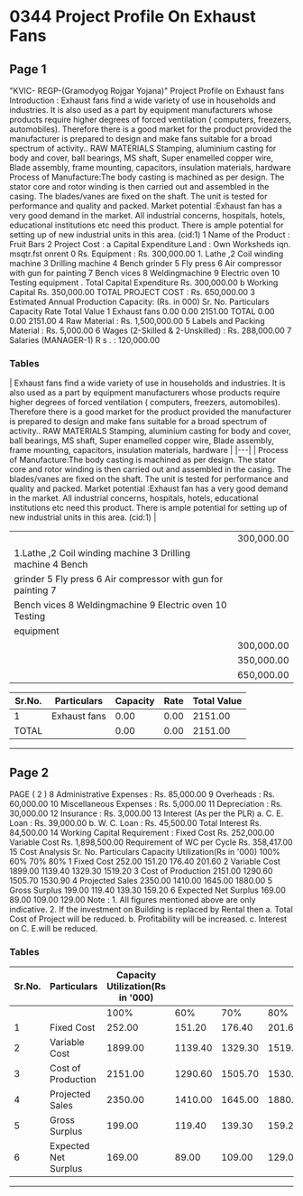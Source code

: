 # 0344 Project Profile On Exhaust Fans

## Page 1

"KVIC- REGP-(Gramodyog Rojgar Yojana)" Project Profile on Exhaust fans Introduction : Exhaust fans find a wide variety of use in households and industries. It is also used as a part by equipment manufacturers whose products require higher degrees of forced ventilation ( computers, freezers, automobiles). Therefore there is a good market for the product provided the manufacturer is prepared to design and make fans suitable for a broad spectrum of activity.. RAW MATERIALS Stamping, aluminium casting for body and cover, ball bearings, MS shaft, Super enamelled copper wire, Blade assembly, frame mounting, capacitors, insulation materials, hardware Process of Manufacture:The body casting is machined as per design. The stator core and rotor winding is then carried out and assembled in the casing. The blades/vanes are fixed on the shaft. The unit is tested for performance and quality and packed. Market potential :Exhaust fan has a very good demand in the market. All industrial concerns, hospitals, hotels, educational institutions etc need this product. There is ample potential for setting up of new industrial units in this area. (cid:1) 1 Name of the Product : Fruit Bars 2 Project Cost : a Capital Expenditure Land : Own Worksheds iqn. msqtr.fst onrent 0 Rs. Equipment : Rs. 300,000.00 1. Lathe ,2 Coil winding machine 3 Drilling machine 4 Bench grinder 5 Fly press 6 Air compressor with gun for painting 7 Bench vices 8 Weldingmachine 9 Electric oven 10 Testing equipment . Total Capital Expenditure Rs. 300,000.00 b Working Capital Rs. 350,000.00 TOTAL PROJECT COST : Rs. 650,000.00 3 Estimated Annual Production Capacity: (Rs. in 000) Sr. No. Particulars Capacity Rate Total Value 1 Exhaust fans 0.00 0.00 2151.00 TOTAL 0.00 0.00 2151.00 4 Raw Material : Rs. 1,500,000.00 5 Labels and Packing Material : Rs. 5,000.00 6 Wages (2-Skilled & 2-Unskilled) : Rs. 288,000.00 7 Salaries (MANAGER-1) R s . : 120,000.00

### Tables

| Exhaust fans find a wide variety of use in households and industries. It is also used as a part by
equipment manufacturers whose products require higher degrees of forced ventilation ( computers,
freezers, automobiles). Therefore there is a good market for the product provided the manufacturer is
prepared to design and make fans suitable for a broad spectrum of activity.. RAW MATERIALS
Stamping, aluminium casting for body and cover, ball bearings, MS shaft, Super enamelled copper wire,
Blade assembly, frame mounting, capacitors, insulation materials, hardware |
|---|
| Process of Manufacture:The body casting is machined as per design. The stator core and rotor winding
is then carried out and assembled in the casing. The blades/vanes are fixed on the shaft. The unit is
tested for performance and quality and packed. Market potential
:Exhaust fan has a very good demand in the market. All industrial concerns, hospitals, hotels, educational
institutions etc need this product. There is ample potential for setting up of new industrial units in this
area.
(cid:1) |

|  |  |
|---|---|
|  | 300,000.00 |
| 1.Lathe ,2 Coil winding machine 3 Drilling machine 4 Bench |  |
| grinder 5 Fly press 6 Air compressor with gun for painting 7 |  |
| Bench vices 8 Weldingmachine 9 Electric oven 10 Testing |  |
| equipment |  |
|  | 300,000.00 |
|  | 350,000.00 |
|  | 650,000.00 |

| Sr.No. | Particulars | Capacity | Rate | Total Value |
|---|---|---|---|---|
| 1 | Exhaust fans | 0.00 | 0.00 | 2151.00 |
| TOTAL |  | 0.00 | 0.00 | 2151.00 |

---

## Page 2

PAGE ( 2 ) 8 Administrative Expenses : Rs. 85,000.00 9 Overheads : Rs. 60,000.00 10 Miscellaneous Expenses : Rs. 5,000.00 11 Depreciation : Rs. 30,000.00 12 Insurance : Rs. 3,000.00 13 Interest (As per the PLR) a. C. E. Loan : Rs. 39,000.00 b. W. C. Loan : Rs. 45,500.00 Total Interest Rs. 84,500.00 14 Working Capital Requirement : Fixed Cost Rs. 252,000.00 Variable Cost Rs. 1,898,500.00 Requirement of WC per Cycle Rs. 358,417.00 15 Cost Analysis Sr. No. Particulars Capacity Utilization(Rs in '000) 100% 60% 70% 80% 1 Fixed Cost 252.00 151.20 176.40 201.60 2 Variable Cost 1899.00 1139.40 1329.30 1519.20 3 Cost of Production 2151.00 1290.60 1505.70 1530.90 4 Projected Sales 2350.00 1410.00 1645.00 1880.00 5 Gross Surplus 199.00 119.40 139.30 159.20 6 Expected Net Surplus 169.00 89.00 109.00 129.00 Note : 1. All figures mentioned above are only indicative. 2. If the investment on Building is replaced by Rental then a. Total Cost of Project will be reduced. b. Profitability will be increased. c. Interest on C. E.will be reduced.

### Tables

| Sr.No. | Particulars | Capacity Utilization(Rs in '000) |  |  |  |
|---|---|---|---|---|---|
|  |  | 100% | 60% | 70% | 80% |
| 1 | Fixed Cost | 252.00 | 151.20 | 176.40 | 201.60 |
| 2 | Variable Cost | 1899.00 | 1139.40 | 1329.30 | 1519.20 |
| 3 | Cost of Production | 2151.00 | 1290.60 | 1505.70 | 1530.90 |
| 4 | Projected Sales | 2350.00 | 1410.00 | 1645.00 | 1880.00 |
| 5 | Gross Surplus | 199.00 | 119.40 | 139.30 | 159.20 |
| 6 | Expected Net Surplus | 169.00 | 89.00 | 109.00 | 129.00 |

---
